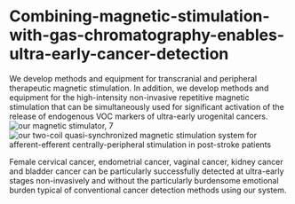 # Combining-magnetic-stimulation-with-gas-chromatography-enables-ultra-early-cancer-detection
We develop methods and equipment for transcranial and peripheral therapeutic magnetic stimulation. In addition, we develop methods and equipment for the high-intensity non-invasive repetitive magnetic stimulation that can be simultaneously used for significant activation of the release of endogenous VOC markers of ultra-early urogenital cancers.
![our magnetic stimulator, 7](https://github.com/user-attachments/assets/2b86dccc-faea-46c0-ae25-c2be66c6bd51)
![our two-coil quasi-synchronized magnetic stimulation system for afferent-efferent centrally-peripheral stimulation in post-stroke patients](https://github.com/user-attachments/assets/31ef4baa-3947-4204-9f8e-0f8fb81e0fe2)

Female cervical cancer, endometrial cancer, vaginal cancer, kidney cancer and bladder cancer can be particularly successfully detected at ultra-early stages non-invasively and without the particularly burdensome emotional burden typical of conventional cancer detection methods using our system.
